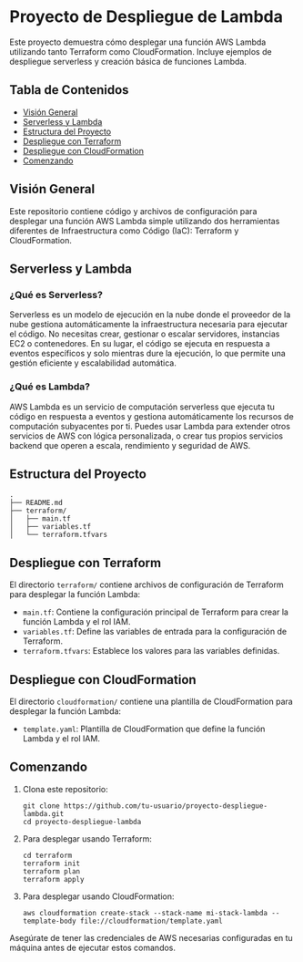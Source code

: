 # Proyecto de Despliegue de Lambda

Este proyecto demuestra cómo desplegar una función AWS Lambda utilizando tanto Terraform como CloudFormation. Incluye ejemplos de despliegue serverless y creación básica de funciones Lambda.

## Tabla de Contenidos

- [Visión General](#visión-general)
- [Serverless y Lambda](#serverless-y-lambda)
- [Estructura del Proyecto](#estructura-del-proyecto)
- [Despliegue con Terraform](#despliegue-con-terraform)
- [Despliegue con CloudFormation](#despliegue-con-cloudformation)
- [Comenzando](#comenzando)

## Visión General

Este repositorio contiene código y archivos de configuración para desplegar una función AWS Lambda simple utilizando dos herramientas diferentes de Infraestructura como Código (IaC): Terraform y CloudFormation.

## Serverless y Lambda

### ¿Qué es Serverless?

Serverless es un modelo de ejecución en la nube donde el proveedor de la nube gestiona automáticamente la infraestructura necesaria para ejecutar el código. No necesitas crear, gestionar o escalar servidores, instancias EC2 o contenedores. En su lugar, el código se ejecuta en respuesta a eventos específicos y solo mientras dure la ejecución, lo que permite una gestión eficiente y escalabilidad automática.

### ¿Qué es Lambda?

AWS Lambda es un servicio de computación serverless que ejecuta tu código en respuesta a eventos y gestiona automáticamente los recursos de computación subyacentes por ti. Puedes usar Lambda para extender otros servicios de AWS con lógica personalizada, o crear tus propios servicios backend que operen a escala, rendimiento y seguridad de AWS.

## Estructura del Proyecto

```
.
├── README.md
├── terraform/
│   ├── main.tf
│   ├── variables.tf
│   └── terraform.tfvars
```

## Despliegue con Terraform

El directorio `terraform/` contiene archivos de configuración de Terraform para desplegar la función Lambda:

- `main.tf`: Contiene la configuración principal de Terraform para crear la función Lambda y el rol IAM.
- `variables.tf`: Define las variables de entrada para la configuración de Terraform.
- `terraform.tfvars`: Establece los valores para las variables definidas.

## Despliegue con CloudFormation

El directorio `cloudformation/` contiene una plantilla de CloudFormation para desplegar la función Lambda:

- `template.yaml`: Plantilla de CloudFormation que define la función Lambda y el rol IAM.

## Comenzando

1. Clona este repositorio:
   ```
   git clone https://github.com/tu-usuario/proyecto-despliegue-lambda.git
   cd proyecto-despliegue-lambda
   ```

2. Para desplegar usando Terraform:
   ```
   cd terraform
   terraform init
   terraform plan
   terraform apply
   ```

3. Para desplegar usando CloudFormation:
   ```
   aws cloudformation create-stack --stack-name mi-stack-lambda --template-body file://cloudformation/template.yaml
   ```

Asegúrate de tener las credenciales de AWS necesarias configuradas en tu máquina antes de ejecutar estos comandos.
